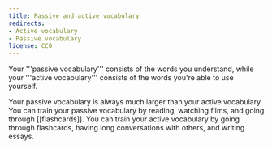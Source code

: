 ```yaml
---
title: Passive and active vocabulary
redirects:
- Active vocabulary
- Passive vocabulary
license: CC0
---
```


Your '''passive vocabulary''' consists of the words you understand, while your '''active vocabulary''' consists of the words you're able to use yourself.

Your passive vocabulary is always much larger than your active vocabulary. You can train your passive vocabulary by reading, watching films, and going through [[flashcards]]. You can train your active vocabulary by going through flashcards, having long conversations with others, and writing essays.

